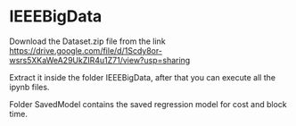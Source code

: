 # IEEEBigData
Download the Dataset.zip file from the link https://drive.google.com/file/d/1Scdy8or-wsrs5XKaWeA29UkZIR4u1Z71/view?usp=sharing

Extract it inside the folder IEEEBigData, after that you can execute all the ipynb files. 

Folder SavedModel contains the saved regression model for cost and block time. 
